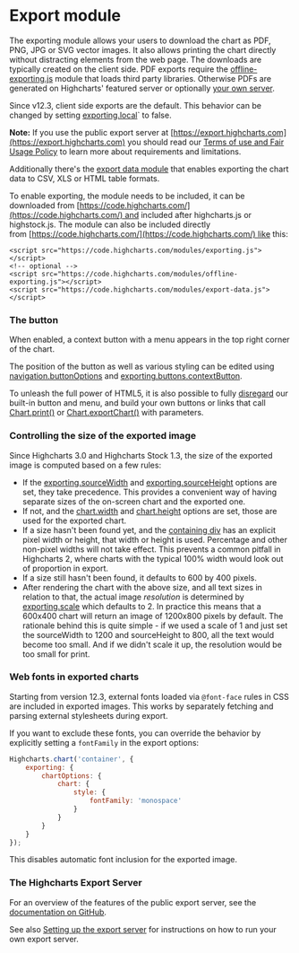 Export module
=============

The exporting module allows your users to download the chart as PDF, PNG, JPG or
SVG vector images. It also allows printing the chart directly without
distracting elements from the web page. The downloads are typically created on the client
side. PDF exports require the
[offline-exporting.js](https://highcharts.com/docs/export-module/client-side-export)
module that loads third party libraries. Otherwise PDFs are generated on Highcharts' featured server or
optionally [your own
server](https://highcharts.com/docs/export-module/setting-up-the-server).

Since v12.3, client side exports are the default. This behavior can be changed
by setting
[exporting.local](https://api.highcharts.com/highcharts/exporting.local)` to
false.


**Note:** If you use the public export server at
[https://export.highcharts.com](https://export.highcharts.com) you should read
our [Terms of use and Fair Usage
Policy](https://www.highcharts.com/docs/export-module/privacy-disclaimer-export)
to learn more about requirements and limitations.

Additionally there's the [export data
module](https://api.highcharts.com/highcharts/exporting.csv) that enables
exporting the chart data to CSV, XLS or HTML table formats.

To enable exporting, the module needs to be included, it can be downloaded
from [https://code.highcharts.com/](https://code.highcharts.com/) and included
after highcharts.js or highstock.js. The module can also be included directly
from [https://code.highcharts.com/](https://code.highcharts.com/) like this:

    <script src="https://code.highcharts.com/modules/exporting.js"></script>
    <!-- optional -->
    <script src="https://code.highcharts.com/modules/offline-exporting.js"></script>
    <script src="https://code.highcharts.com/modules/export-data.js"></script>

### The button

When enabled, a context button with a menu appears in the top right corner of
the chart.

The position of the button as well as various styling can be edited using
[navigation.buttonOptions](https://api.highcharts.com/highcharts/navigation.buttonOptions) and
[exporting.buttons.contextButton](https://api.highcharts.com/highcharts/exporting.buttons.contextButton).

To unleash the full power of HTML5, it is also possible to fully
[disregard](https://api.highcharts.com/highcharts/exporting.buttons.contextButton.enabled)
our built-in button and menu, and build your own buttons or links that call
[Chart.print()](https://api.highcharts.com/highcharts/Chart.print()) or
[Chart.exportChart()](https://api.highcharts.com/highcharts/Chart.exportChart())
with parameters.

### Controlling the size of the exported image

Since Highcharts 3.0 and Highcharts Stock 1.3, the size of the exported image is computed based on a few rules:

*   If the [exporting.sourceWidth](https://api.highcharts.com/highcharts/exporting.sourceWidth) and [exporting.sourceHeight](https://api.highcharts.com/highcharts/exporting.sourceHeight) options are set, they take precedence. This provides a convenient way of having separate sizes of the on-screen chart and the exported one.
*   If not, and the [chart.width](https://api.highcharts.com/highcharts/chart.width) and [chart.height](https://api.highcharts.com/highcharts/chart.height) options are set, those are used for the exported chart.
*   If a size hasn't been found yet, and the [containing div](https://api.highcharts.com/highcharts/chart.renderTo) has an explicit pixel width or height, that width or height is used. Percentage and other non-pixel widths will not take effect. This prevents a common pitfall in Highcharts 2, where charts with the typical 100% width would look out of proportion in export. 
*   If a size still hasn't been found, it defaults to 600 by 400 pixels.
*   After rendering the chart with the above size, and all text sizes in relation to that, the actual image _resolution_ is determined by [exporting.scale](https://api.highcharts.com/highcharts/exporting.scale) which defaults to 2. In practice this means that a 600x400 chart will return an image of 1200x800 pixels by default. The rationale behind this is quite simple - if we used a scale of 1 and just set the sourceWidth to 1200 and sourceHeight to 800, all the text would become too small. And if we didn't scale it up, the resolution would be too small for print. 

### Web fonts in exported charts

Starting from version 12.3, external fonts loaded via `@font-face` rules in CSS are included in exported images.
This works by separately fetching and parsing external stylesheets during export.

If you want to exclude these fonts, you can override the behavior by explicitly setting a `fontFamily` in the export options:
```js
Highcharts.chart('container', {
    exporting: {
        chartOptions: {
            chart: {
                style: {
                    fontFamily: 'monospace'
                }
            }
        }
    }
});
```

This disables automatic font inclusion for the exported image.

### The Highcharts Export Server

For an overview of the features of the public export server, see the [documentation on GitHub](https://github.com/highcharts/node-export-server#http-server).

See also [Setting up the export server](https://highcharts.com/docs/export-module/setting-up-the-server) for instructions on how to run your own export server.
